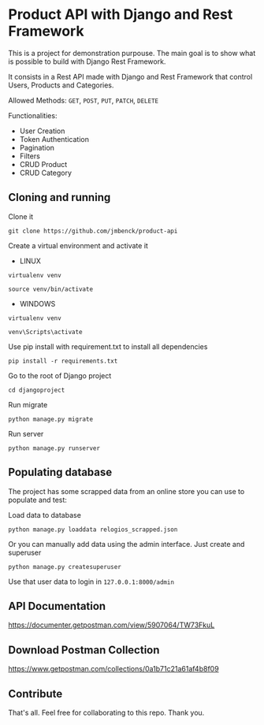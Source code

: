 # Product API with Django and Rest Framework
This is a project for demonstration purpouse. The main goal is to show what is possible to build with Django Rest Framework.

It consists in a Rest API made with Django and Rest Framework that control Users, Products and Categories.

Allowed Methods: ``GET``, ``POST``, ``PUT``, ``PATCH``, ``DELETE``

Functionalities:
* User Creation
* Token Authentication
* Pagination
* Filters
* CRUD Product
* CRUD Category

## Cloning and running

Clone it

````shell
git clone https://github.com/jmbenck/product-api
````

Create a virtual environment and activate it

* LINUX
````shell
virtualenv venv

source venv/bin/activate
````

* WINDOWS
````shell
virtualenv venv

venv\Scripts\activate
````

Use pip install with requirement.txt to install all dependencies


````shell
pip install -r requirements.txt
````

Go to the root of Django project

````shell
cd djangoproject
````


Run migrate

````Python3
python manage.py migrate
````

Run server

````Python3
python manage.py runserver
````


## Populating database

The project has some scrapped data from an online store you can use to populate and test:

Load data to database

````Python3
python manage.py loaddata relogios_scrapped.json
````

Or you can manually add data using the admin interface. Just create and superuser

````Python3
python manage.py createsuperuser
````
Use that user data to login in ``127.0.0.1:8000/admin``

## API Documentation
https://documenter.getpostman.com/view/5907064/TW73FkuL

## Download Postman Collection
https://www.getpostman.com/collections/0a1b71c21a61af4b8f09

## Contribute
That's all. Feel free for collaborating to this repo. Thank you.
